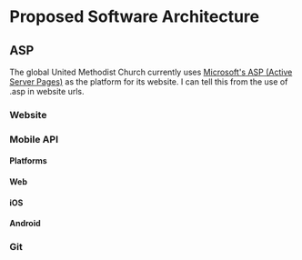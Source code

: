 # Proposed Software Architecture

## ASP

The global United Methodist Church currently uses [Microsoft's ASP (Active Server Pages)](https://en.wikipedia.org/wiki/Active_Server_Pages) as the platform for its website. I can tell this from the use of .asp in website urls. 

### Website

### Mobile API

#### Platforms

#### Web

#### iOS

#### Android

### Git
